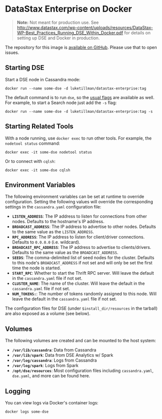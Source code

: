 # DataStax Enterprise on Docker

> **Note:** Not meant for production use. See http://www.datastax.com/wp-content/uploads/resources/DataStax-WP-Best_Practices_Running_DSE_Within_Docker.pdf for details on setting up DSE and Docker in production.

The repository for this image is [available on GitHub](https://github.com/LukeTillman/dse-docker). Please use that to open issues.

## Starting DSE

Start a DSE node in Cassandra mode:
```
docker run --name some-dse -d luketillman/datastax-enterprise:tag
```

The default command is to run `dse`, so the [usual flags](http://docs.datastax.com/en/datastax_enterprise/4.8/datastax_enterprise/startStop/refDseStandalone.html) are available as well. For example, to start a Search node just add the `-s` flag:
```
docker run --name some-dse -d luketillman/datastax-enterprise:tag -s
```

## Starting Related Tools

With a node running, use `docker exec` to run other tools. For example, the `nodetool status` command:
```
docker exec -it some-dse nodetool status
```

Or to connect with `cqlsh`:
```
docker exec -it some-dse cqlsh
```

## Environment Variables

The following environment variables can be set at runtime to override configuration. Setting the following values will override the corresponding settings in the `cassandra.yaml` configuration file:

 - **`LISTEN_ADDRESS`**: The IP address to listen for connections from other nodes. Defaults to the hostname's IP address.
 - **`BROADCAST_ADDRESS`**: The IP address to advertise to other nodes. Defaults to the same value as the `LISTEN_ADDRESS`.
 - **`RPC_ADDRESS`**: The IP address to listen for client/driver connections. Defaults to `0.0.0.0` (i.e. wildcard).
 - **`BROADCAST_RPC_ADDRESS`**: The IP address to advertise to clients/drivers. Defaults to the same value as the `BROADCAST_ADDRESS`.
 - **`SEEDS`**: The comma-delimited list of seed nodes for the cluster. Defaults to this node's `BROADCAST_ADDRESS` if not set and will only be set the first time the node is started.
 - **`START_RPC`**: Whether to start the Thrift RPC server. Will leave the default in the `cassandra.yaml` file if not set.
 - **`CLUSTER_NAME`**: The name of the cluster. Will leave the default in the `cassandra.yaml` file if not set.
 - **`NUM_TOKENS:`**: The number of tokens randomly assigned to this node. Will leave the default in the `cassandra.yaml` file if not set.

The configuration files for DSE (under `$install_dir/resources` in the tarball) are also exposed as a volume (see below).

## Volumes

The following volumes are created and can be mounted to the host system:

- **`/var/lib/cassandra`**: Data from Cassandra
- **`/var/lib/spark`**: Data from DSE Analytics w/ Spark
- **`/var/log/cassandra`**: Logs from Cassandra
- **`/var/log/spark`**: Logs from Spark
- **`/opt/dse/resources`**: Most configuration files including `cassandra.yaml`, `dse.yaml`, and more can be found here.

## Logging

You can view logs via Docker's container logs:

```
docker logs some-dse
```
